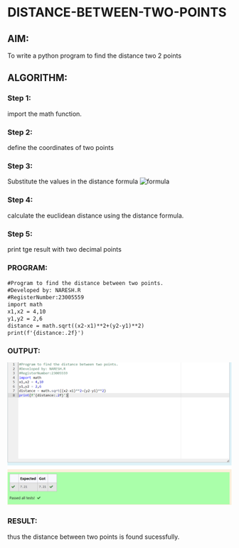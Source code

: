 # DISTANCE-BETWEEN-TWO-POINTS

## AIM:
To write a python program to find the distance two 2 points
## ALGORITHM:
### Step 1:
import the math function. 
### Step 2:
define the coordinates of two points 
### Step 3: 
Substitute the values in the distance formula  ![formula](/formula.JPG)
### Step 4:
calculate the euclidean distance using the distance formula. 
### Step 5: 
print tge result with two decimal points
### PROGRAM:
```
#Program to find the distance between two points.
#Developed by: NARESH.R
#RegisterNumber:23005559
import math
x1,x2 = 4,10
y1,y2 = 2,6
distance = math.sqrt((x2-x1)**2+(y2-y1)**2)
print(f'{distance:.2f}')
```
  


### OUTPUT:
![Alt text](<output 3-1.png>)


### RESULT:
thus the distance between two points is found sucessfully.
